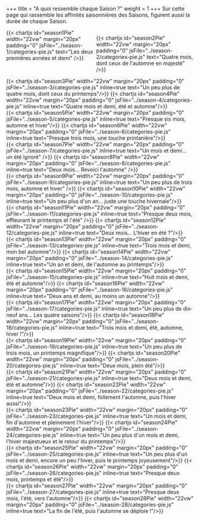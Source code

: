 +++
title = "A quoi ressemble chaque Saison ?"
weight = 1
+++
Sur cette page qui rassemble les affinités saisonnières des Saisons, figurent aussi la durée de chaque Saison. 

<div style="display:flex;justify-content:space-around;">
{{< chartjs id="season1Pie" width="22vw" margin="20px" padding="0" jsFile="../season-1/categories-pie.js" text="Les deux premières années et demi" />}}

{{< chartjs id="season2Pie" width="22vw" margin="20px" padding="0" jsFile="../season-2/categories-pie.js" text="Quatre mois, dont ceux de l'automne en majesté" />}}
</div>

<div style="display:flex;justify-content:space-around;">
{{< chartjs id="season3Pie" width="22vw" margin="20px" padding="0" jsFile="../season-3/categories-pie.js" inline=true text="Un peu plus de quatre mois, dont ceux du printemps"/>}}
{{< chartjs id="season4Pie" width="22vw" margin="20px" padding="0" jsFile="../season-4/categories-pie.js" inline=true text="Quatre mois et demi, été et automne"/>}}
</div>

<div style="display:flex;justify-content:space-around;">
{{< chartjs id="season5Pie" width="22vw" margin="20px" padding="0" jsFile="../season-5/categories-pie.js" inline=true text="Presque six mois, automne et hiver"/>}}
{{< chartjs id="season6Pie" width="22vw" margin="20px" padding="0" jsFile="../season-6/categories-pie.js" inline=true text="Presque trois mois, une touche printanière"/>}}
</div>

<div style="display:flex;justify-content:space-around;">
{{< chartjs id="season7Pie" width="22vw" margin="20px" padding="0" jsFile="../season-7/categories-pie.js" inline=true text="Un mois et demi... un été ignoré" />}}
{{< chartjs id="season8Pie" width="22vw" margin="20px" padding="0" jsFile="../season-8/categories-pie.js" inline=true text="Deux mois... Revoici l'automne" />}}
</div>

<div style="display:flex;justify-content:space-around;">
{{< chartjs id="season9Pie" width="22vw" margin="20px" padding="0" jsFile="../season-9/categories-pie.js" inline=true text="Un peu plus de trois mois, automne et hiver" />}}
{{< chartjs id="season10Pie" width="22vw" margin="20px" padding="0" jsFile="../season-10/categories-pie.js" inline=true text="Un peu plus d'un an... juste une touche hivernale"/>}}
</div>

<div style="display:flex;justify-content:space-around;">
{{< chartjs id="season11Pie" width="22vw" margin="20px" padding="0" jsFile="../season-11/categories-pie.js" inline=true text="Presque deux mois, effleurant le printemps et l'été" />}}
{{< chartjs id="season12Pie" width="22vw" margin="20px" padding="0" jsFile="../season-12/categories-pie.js" inline=true text="Deux mois... L'hiver en été ?"/>}}
</div>

<div style="display:flex;justify-content:space-around;">
{{< chartjs id="season13Pie" width="22vw" margin="20px" padding="0" jsFile="../season-13/categories-pie.js" inline=true text="Trois mois et demi, mon bel automne"/>}}
{{< chartjs id="season14Pie" width="22vw" margin="20px" padding="0" jsFile="../season-14/categories-pie.js" inline=true text="Un an et demi, de l'automne au printemps"/>}}
</div>

<div style="display:flex;justify-content:space-around;">
{{< chartjs id="season15Pie" width="22vw" margin="20px" padding="0" jsFile="../season-15/categories-pie.js" inline=true text="Huit mois et demi, été et automne"/>}}
{{< chartjs id="season16Pie" width="22vw" margin="20px" padding="0" jsFile="../season-16/categories-pie.js" inline=true text="Deux ans et demi, au moins un automne"/>}}
</div>

<div style="display:flex;justify-content:space-around;">
{{< chartjs id="season17Pie" width="22vw" margin="20px" padding="0" jsFile="../season-17/categories-pie.js" inline=true text="Un peu plus de dix-neuf ans... Les quatre saisons"/>}}
{{< chartjs id="season18Pie" width="22vw" margin="20px" padding="0" jsFile="../season-18/categories-pie.js" inline=true text="Trois mois et demi, été, automne, hiver !"/>}}
</div>

<div style="display:flex;justify-content:space-around;">
{{< chartjs id="season19Pie" width="22vw" margin="20px" padding="0" jsFile="../season-19/categories-pie.js" inline=true text="Un peu plus de trois mois, un printemps magnifique"/>}}
{{< chartjs id="season20Pie" width="22vw" margin="20px" padding="0" jsFile="../season-20/categories-pie.js" inline=true text="Deux mois, plein été"/>}}
</div>

<div style="display:flex;justify-content:space-around;">
{{< chartjs id="season21Pie" width="22vw" margin="20px" padding="0" jsFile="../season-21/categories-pie.js" inline=true text="Deux mois et demi, été et automne"/>}}
{{< chartjs id="season22Pie" width="22vw" margin="20px" padding="0" jsFile="../season-22/categories-pie.js" inline=true text="Deux mois et demi, follement l'automne, puis l'hiver aussi"/>}}
</div>

<div style="display:flex;justify-content:space-around;">
{{< chartjs id="season23Pie" width="22vw" margin="20px" padding="0" jsFile="../season-23/categories-pie.js" inline=true text="Un mois et demi, fin d'automne et pleinement l'hiver"/>}}
{{< chartjs id="season24Pie" width="22vw" margin="20px" padding="0" jsFile="../season-24/categories-pie.js" inline=true text="Un peu plus d'un mois et demi, l'hiver majestueux et le retour du printemps"/>}}
</div>

<div style="display:flex;justify-content:space-around;">
{{< chartjs id="season25Pie" width="22vw" margin="20px" padding="0" jsFile="../season-25/categories-pie.js" inline=true text="Un peu plus d'un mois et demi, encore un peu l'hiver, puis le printemps joyeusement"/>}}
{{< chartjs id="season26Pie" width="22vw" margin="20px" padding="0" jsFile="../season-26/categories-pie.js" inline=true text="Presque deux mois, printemps et été"/>}}
</div>

<div style="display:flex;justify-content:space-around;">
{{< chartjs id="season27Pie" width="22vw" margin="20px" padding="0" jsFile="../season-27/categories-pie.js" inline=true text="Presque deux mois, l'été, vers l'automne"/>}}
{{< chartjs id="season28Pie" width="22vw" margin="20px" padding="0" jsFile="../season-28/categories-pie.js" inline=true text="La fin de l'été, puis l'automne se déploie !"/>}}
</div>

<!-- <div style="display:flex;justify-content:space-around;">
{{< chartjs id="season29Pie" width="22vw" margin="20px" padding="0" jsFile="../season-29/categories-pie.js" inline=true text="..."/>}}
<div style="display:flex;justify-content:space-around;">
  <div style="position:relative;width:22vw;padding:0;margin:20px;">
  </div>
</div>  
</div> -->